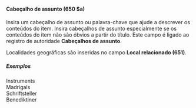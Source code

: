 #### **Cabeçalho de assunto (650 $a)**

#### 
Insira um cabeçalho de assunto ou palavra-chave que ajude a descrever os conteúdos do item. Insira cabeçalhos de assunto especialmente se os conteúdos do item não são óbvios a partir do título. Este campo é ligado ao registro de autoridade **Cabeçalhos de assunto**. 

Localidades geográficas são inseridas no campo **Local relacionado (651)**.

##### Exemplos  
Instruments   
Madrigals   
Schriftsteller   
Benediktiner